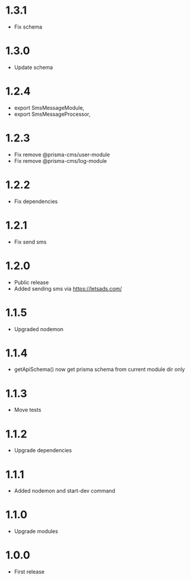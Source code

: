 1.3.1
===============================
- Fix schema

1.3.0
===============================
- Update schema

1.2.4
===============================
- export SmsMessageModule,
- export SmsMessageProcessor,

1.2.3
===============================
- Fix remove  @prisma-cms/user-module
- Fix remove  @prisma-cms/log-module

1.2.2
===============================
- Fix dependencies

1.2.1
===============================
- Fix send sms

1.2.0
===============================
- Public release
- Added sending sms via https://letsads.com/

1.1.5
===============================
- Upgraded nodemon

1.1.4
===============================
- getApiSchema() now get prisma schema from current module dir only

1.1.3
===============================
- Move tests

1.1.2
===============================
- Upgrade dependencies

1.1.1
===============================
- Added nodemon and start-dev command

1.1.0
===============================
- Upgrade modules

1.0.0
===============================
- First release
